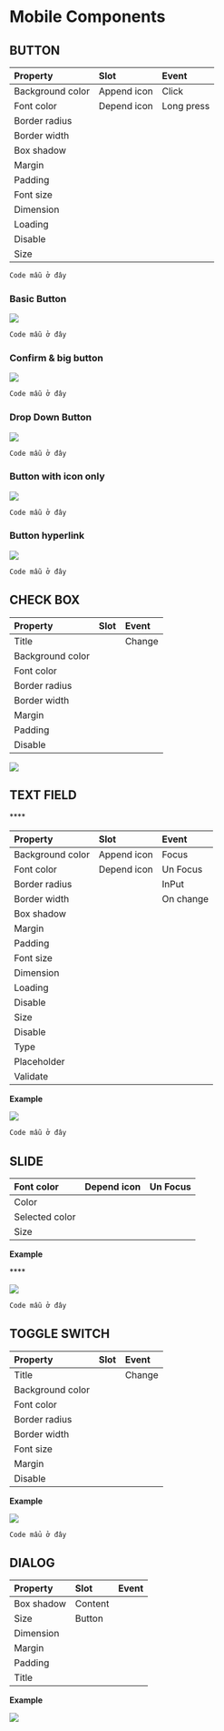# Mobile Components

## **BUTTON**

| **Property** | **Slot** | **Event** |
| :--- | :--- | :--- |
| Background color | Append icon | Click |
| Font color | Depend icon | Long press |
| Border radius |  |  |
| Border width |  |  |
| Box shadow |  |  |
| Margin |  |  |
| Padding |  |  |
| Font size |  |  |
| Dimension |  |  |
| Loading |  |  |
| Disable |  |  |
| Size |  |  |

```css
Code mẫu ở đây
```

### **Basic Button**

![](https://lh3.googleusercontent.com/KQbbujRyqrmO3Nq9jEI_CMZasQ6FyplSCIDpTCDDY4d1cjgpMVNH7PFEnkAJEpO2nhQ2cs6DJyJH5tZimeNBu4lRDEK3jwd1ze-X26nCODzPDGz12TdbqtQmfceUL0_p9zlR5vDJ)

```css
Code mẫu ở đây
```

### **Confirm & big button**

![](https://lh5.googleusercontent.com/I2V5LA38ehwhbc8dXMzy_qtdPLCSwchF93o-77TbJJiXx1oqPSiKa1cF1hp8gFrUlXlYibXhtT3IvU4-4MW89_d5lmHmU9FYsXMDS2FrVEUeS6zfoq1EgtOYoBTnabrEnBV-TBIw)

```css
Code mẫu ở đây
```

### **Drop Down Button**

![](https://lh4.googleusercontent.com/XukESTma37UwdJPhKonmdGxGGOeexcxun6XqJK4k25DebknxgnxuLyhywJGkrq55JhFmWpA2sI1EQgz7RrE52SUv5LDGbawETw9kcHYAYde2lOG1uTQHoxMO_jrPd6lMyq3LgJzr)

```css
Code mẫu ở đây
```

### **Button with icon only**

![](https://lh6.googleusercontent.com/Ch3SyFsnyYUB4JghBLo35MkH1g74FmiKHZj72FvXk6SODF-IDmuPaVo3nw1RvjAK0h5X9Mit5dT7B0OrgAZLjdgo0dKE-jOsfLBgFUJk7ePGEMqA6sHo0QsphdNuoMGjkYulzeWk)

```css
Code mẫu ở đây
```

### **Button hyperlink**

![](https://lh5.googleusercontent.com/M8BYld_9B5Xoq6vQ487c2JWBSZG-DhKsbYapVeM5cRFzaJARN4aMFiOTemaRyq2D0jJ6cVt8Ts7Sl_de2wHWmjuckBIoeJlm-umNPZSuwlgbKAM65a-EdrXFOr-1EZ0nmIjEgTbt)

```css
Code mẫu ở đây
```

## **CHECK BOX**

| **Property** | **Slot** | **Event** |
| :--- | :--- | :--- |
| Title |  | Change |
| Background color |  |  |
| Font color |  |  |
| Border radius |  |  |
| Border width |  |  |
| Margin |  |  |
| Padding |  |  |
| Disable |  |  |



![](https://lh5.googleusercontent.com/9PGqoZqolYO38Yyf9WGa0id_Mq0yT_AmtjdtJVtRVNqFf9oEibC6AzRx6_pNapOMtJkjlz4ugF1JUt3PqLiVb0cVXO4dc9RgNluquAuU0xRA63Z_GkMPa3D1yg-xrpDl83nklSFb)

## **TEXT FIELD**

\*\*\*\*

| **Property** | **Slot** | **Event** |
| :--- | :--- | :--- |
| Background color | Append icon | Focus |
| Font color | Depend icon | Un Focus |
| Border radius |  | InPut |
| Border width |  | On change |
| Box shadow |  |  |
| Margin |  |  |
| Padding |  |  |
| Font size |  |  |
| Dimension |  |  |
| Loading |  |  |
| Disable |  |  |
| Size |  |  |
| Disable |  |  |
| Type |  |  |
| Placeholder |  |  |
| Validate |  |  |

**Example**

![](https://lh6.googleusercontent.com/umLH9sJ0N1hytgdtYhr6X7LX649qaevyJ5OXNoKPk8MEzDWAgGeQXMlXKvtAfLoeVurNOecZSctM9IPwVzd9oS9JO4oQudKCyw_UnwuokhZP-vkBI_QzPE_E1UPWS0kgDGTTeZhh)

```css
Code mẫu ở đây
```

## **SLIDE**

| **Font color** | **Depend icon** | **Un Focus** |
| :--- | :--- | :--- |
| Color |  |  |
| Selected color |  |  |
| Size |  |  |

**Example**

\*\*\*\*

![](https://lh5.googleusercontent.com/ZYCbIUVsAqclPYDWm__gJs2DqA41hojhPz01mU2Ja5mUuaYhH1d69FaAbB0t6POcqRRUciUl41l1j9HBAnKlLLs88AGv_tA2ieoXDxpS3azWzY4ReJotBVCq7pdOKtP3a2UXtP2a)

```css
Code mẫu ở đây
```

## **TOGGLE SWITCH**

| **Property** | **Slot** | **Event** |
| :--- | :--- | :--- |
| Title |  | Change |
| Background color |  |  |
| Font color |  |  |
| Border radius |  |  |
| Border width |  |  |
| Font size |  |  |
| Margin |  |  |
| Disable |  |  |

**Example**

![](https://lh6.googleusercontent.com/d3OUpYfxRw7PVKiKwkXDqNxt2F5sUtqKKlnCbx0_lR80dx--UkDWHYlDtU7N2t-HEwu-nmwy1X3nB0Z0o1DiPSmq8812km2Wa5n6-ExThv6SNfR7neBVdVwosDP-YcVAllhNqxAa)

```css
Code mẩu ở đây
```

## **DIALOG**

| **Property** | **Slot** | **Event** |
| :--- | :--- | :--- |
| Box shadow | Content |  |
| Size | Button |  |
| Dimension |  |  |
| Margin |  |  |
| Padding |  |  |
| Title |  |  |

**Example**

![](https://lh6.googleusercontent.com/O7jUI4AsHHXAZX539Fwf-F9gSuOx2_BL-r1mHC6rkWk6t4jHKtgS7-JSArbZ_v4GAcXD5azjEEuvgCIPjihbiJNVbSX8u1Kt-HDLHB9tqTsWx_0fcorCtV_nujS73nZTjjvPjYEx)

